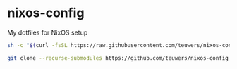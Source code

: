 # nixos-config
My dotfiles for NixOS setup
```sh
sh -c "$(curl -fsSL https://raw.githubusercontent.com/teuwers/nixos-config/main/install-laptop.sh)"
```

```sh
git clone --recurse-submodules https://github.com/teuwers/nixos-config.git /etc/nixos
```
